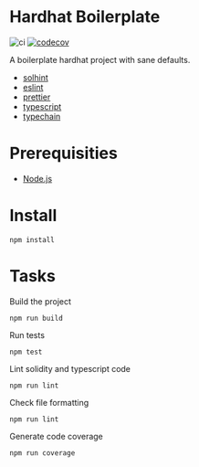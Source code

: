# Hardhat Boilerplate

![ci](https://github.com/shapeshed/hardhat-boilerplate/workflows/Continuous%20Integration/badge.svg?branch=master)
[![codecov](https://codecov.io/gh/shapeshed/hardhat-boilerplate/branch/master/graph/badge.svg?token=FVXeaaBA3d)](https://codecov.io/gh/shapeshed/hardhat-boilerplate)

A boilerplate hardhat project with sane defaults.

- [solhint][1]
- [eslint][6]
- [prettier][2]
- [typescript][4]
- [typechain][3]

# Prerequisities

- [Node.js][5]

# Install

    npm install

# Tasks

Build the project

    npm run build

Run tests

    npm test

Lint solidity and typescript code

    npm run lint

Check file formatting

    npm run lint

Generate code coverage

    npm run coverage

[1]: https://protofire.github.io/solhint/
[2]: https://prettier.io/
[3]: https://www.typescriptlang.org/
[4]: https://hardhat.org/plugins/hardhat-typechain.html
[5]: https://nodejs.org/
[6]: https://eslint.org/
